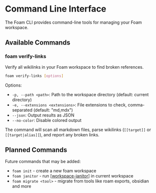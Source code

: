 # Command Line Interface

The Foam CLI provides command-line tools for managing your Foam workspace.

## Available Commands

### foam verify-links

Verify all wikilinks in your Foam workspace to find broken references.

```bash
foam verify-links [options]
```

Options:
- `-p, --path <path>`: Path to the workspace directory (default: current directory)
- `-e, --extensions <extensions>`: File extensions to check, comma-separated (default: "md,mdx")
- `--json`: Output results as JSON
- `--no-color`: Disable colored output

The command will scan all markdown files, parse wikilinks (`[[target]]` or `[[target|alias]]`), and report any broken links.

## Planned Commands

Future commands that may be added:

- `foam init` - create a new foam workspace
- `foam janitor` - run [[workspace-janitor]] in current workspace
- `foam migrate <tool>` - migrate from tools like roam exports, obsidian and more

[//begin]: # "Autogenerated link references for markdown compatibility"
[workspace-janitor]: workspace-janitor.md "Janitor"
[//end]: # "Autogenerated link references"
